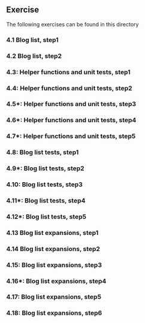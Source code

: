 ## Exercise

The following exercises can be found in this directory

### 4.1 Blog list, step1

### 4.2 Blog list, step2

### 4.3: Helper functions and unit tests, step1

### 4.4: Helper functions and unit tests, step2

### 4.5*: Helper functions and unit tests, step3

### 4.6*: Helper functions and unit tests, step4

### 4.7*: Helper functions and unit tests, step5

### 4.8: Blog list tests, step1

### 4.9*: Blog list tests, step2

### 4.10: Blog list tests, step3

### 4.11*: Blog list tests, step4

### 4.12*: Blog list tests, step5

### 4.13 Blog list expansions, step1

### 4.14 Blog list expansions, step2

### 4.15: Blog list expansions, step3

### 4.16*: Blog list expansions, step4

### 4.17: Blog list expansions, step5

### 4.18: Blog list expansions, step6